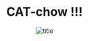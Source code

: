 <div align="center">
  <h1>CAT-chow !!!</h1>
  <img src="https://github.com/user-attachments/assets/73d7eab2-285a-4926-95e9-389d067b0108" alt="title" />
</div>
